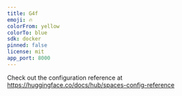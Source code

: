 ```yaml
---
title: G4f
emoji: 🔥
colorFrom: yellow
colorTo: blue
sdk: docker
pinned: false
license: mit
app_port: 8000
---
```


Check out the configuration reference at https://huggingface.co/docs/hub/spaces-config-reference
